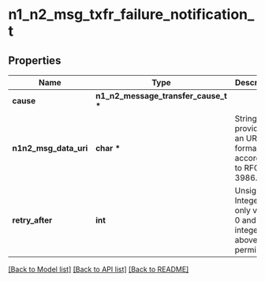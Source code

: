 # n1_n2_msg_txfr_failure_notification_t

## Properties
Name | Type | Description | Notes
------------ | ------------- | ------------- | -------------
**cause** | **n1_n2_message_transfer_cause_t \*** |  | 
**n1n2_msg_data_uri** | **char \*** | String providing an URI formatted according to RFC 3986. | 
**retry_after** | **int** | Unsigned Integer, i.e. only value 0 and integers above 0 are permissible. | [optional] 

[[Back to Model list]](../README.md#documentation-for-models) [[Back to API list]](../README.md#documentation-for-api-endpoints) [[Back to README]](../README.md)


